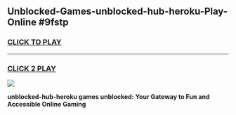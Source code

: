 
## Unblocked-Games-unblocked-hub-heroku-Play-Online #9fstp
<h3>
<a href="https://news.freeplayer.one?title=unblocked-hub-heroku&ref=3">CLICK TO PLAY</a></h3>
<hr>

<h3>
<a href="https://news.freeplayer.one?title=unblocked-hub-heroku&ref=3">CLICK 2 PLAY</a>
  
</h3>

<a href="https://news.freeplayer.one?title=unblocked-hub-heroku&ref=3"><img src="https://clearcache.store/games.png"></a>


**unblocked-hub-heroku games unblocked: Your Gateway to Fun and Accessible Online Gaming**
